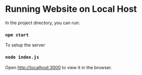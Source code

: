 # Running Website on Local Host


In the project directory, you can run:

### `npm start`

To setup the server
### `node index.js`



Open [http://localhost:3000](http://localhost:3000) to view it in the browser.






